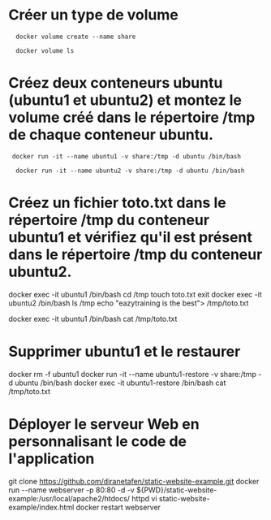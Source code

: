 # Créer un type de volume

````
  docker volume create --name share
````
````
  docker volume ls
````

# Créez deux conteneurs ubuntu (ubuntu1 et ubuntu2) et montez le volume créé dans le répertoire /tmp de chaque conteneur ubuntu.

 ````
  docker run -it --name ubuntu1 -v share:/tmp -d ubuntu /bin/bash
````
````
  docker run -it --name ubuntu2 -v share:/tmp -d ubuntu /bin/bash
````

# Créez un fichier toto.txt dans le répertoire /tmp du conteneur ubuntu1 et vérifiez qu'il est présent dans le répertoire /tmp du conteneur ubuntu2.

  docker exec -it ubuntu1 /bin/bash
  cd /tmp
  touch toto.txt
  exit
  docker exec -it ubuntu2 /bin/bash
  ls /tmp
  echo "eazytraining is the best"> /tmp/toto.txt

  docker exec -it ubuntu1 /bin/bash
  cat /tmp/toto.txt

# Supprimer ubuntu1 et le restaurer

  docker rm -f ubuntu1
  docker run -it --name ubuntu1-restore -v share:/tmp -d ubuntu /bin/bash
  docker exec -it ubuntu1-restore /bin/bash
  cat /tmp/toto.txt

# Déployer le serveur Web en personnalisant le code de l'application

  git clone https://github.com/diranetafen/static-website-example.git
  docker run --name webserver -p 80:80 -d -v ${PWD}/static-website-example:/usr/local/apache2/htdocs/ httpd
  vi static-website-example/index.html
  docker restart webserver
